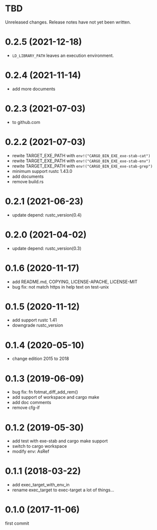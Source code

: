 TBD
===
Unreleased changes. Release notes have not yet been written.

0.2.5 (2021-12-18)
=====

* `LD_LIBRARY_PATH` leaves an execution environment.

0.2.4 (2021-11-14)
=====

* add more documents

0.2.3 (2021-07-03)
=====

* to github.com

0.2.2 (2021-07-03)
=====

* rewite TARGET_EXE_PATH with `env!("CARGO_BIN_EXE_exe-stab-cat")`
* rewite TARGET_EXE_PATH with `env!("CARGO_BIN_EXE_exe-stab-env")`
* rewite TARGET_EXE_PATH with `env!("CARGO_BIN_EXE_exe-stab-grep")`
* minimum support rustc 1.43.0
* add documents
* remove build.rs

0.2.1 (2021-06-23)
=====

* update depend: rustc_version(0.4)

0.2.0 (2021-04-02)
=====

* update depend: rustc_version(0.3)

0.1.6 (2020-11-17)
=====

* add README.md, COPYING, LICENSE-APACHE, LICENSE-MIT
* bug fix: not match https in help text on test-unix

0.1.5 (2020-11-12)
=====

* add support rustc 1.41
* downgrade rustc_version

0.1.4 (2020-05-10)
=====

* change edition 2015 to 2018

0.1.3 (2019-06-09)
=====

* bug fix: fn fotmat_diff_add_rem()
* add support of workspace and cargo make
* add doc comments
* remove cfg-if

0.1.2 (2019-05-30)
=====

* add test with exe-stab and cargo make support
* switch to cargo workspace
* modify env: AsRef<OsStr>

0.1.1 (2018-03-22)
=====

* add exec_target_with_env_in
* rename exec_target to exec-target
a lot of things...

0.1.0 (2017-11-06)
=====
first commit
